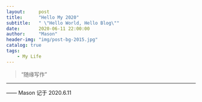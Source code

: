 ```yaml
---
layout:     post
title:      "Hello My 2020"
subtitle:   " \"Hello World, Hello Blog\""
date:       2020-06-11 22:00:00
author:     "Mason"
header-img: "img/post-bg-2015.jpg"
catalog: true
tags:
    - My Life
---
```


> “随缘写作”




---


—— Mason 记于 2020.6.11
